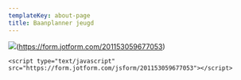 ```yaml
---
templateKey: about-page
title: Baanplanner jeugd
---
```


![](https://res.cloudinary.com/junior-joy/image/upload/v1588181850/baanplanner_e9bxy3.png)(https://form.jotform.com/201153059677053)
	
	<script type="text/javascript" src="https://form.jotform.com/jsform/201153059677053"></script>
